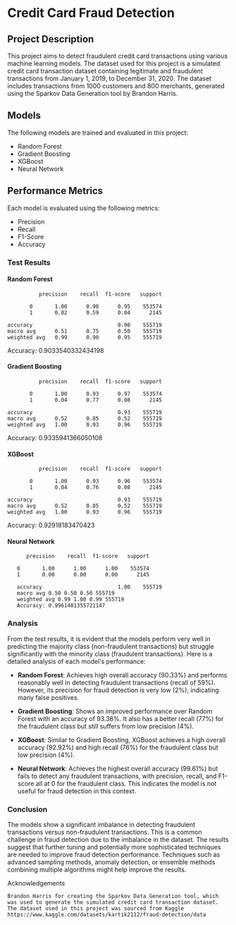 # Credit Card Fraud Detection

## Project Description
This project aims to detect fraudulent credit card transactions using various machine learning models. The dataset used for this project is a simulated credit card transaction dataset containing legitimate and fraudulent transactions from January 1, 2019, to December 31, 2020. The dataset includes transactions from 1000 customers and 800 merchants, generated using the Sparkov Data Generation tool by Brandon Harris.

## Models
The following models are trained and evaluated in this project:
- Random Forest
- Gradient Boosting
- XGBoost
- Neural Network

## Performance Metrics
Each model is evaluated using the following metrics:
- Precision
- Recall
- F1-Score
- Accuracy

### Test Results
#### Random Forest
              precision    recall  f1-score   support

           0       1.00      0.90      0.95    553574
           1       0.02      0.59      0.04      2145

    accuracy                           0.90    555719
    macro avg      0.51      0.75      0.50    555719
    weighted avg   0.99      0.90      0.95    555719


Accuracy: 0.9033540332434198

#### Gradient Boosting
              precision    recall  f1-score   support

           0       1.00      0.93      0.97    553574
           1       0.04      0.77      0.08      2145

    accuracy                           0.93    555719
    macro avg      0.52      0.85      0.52    555719
    weighted avg   1.00      0.93      0.96    555719

Accuracy: 0.9335941366050108

#### XGBoost
              precision    recall  f1-score   support

           0       1.00      0.93      0.96    553574
           1       0.04      0.76      0.08      2145

    accuracy                           0.93    555719
    macro avg      0.52      0.85      0.52    555719
    weighted avg   1.00      0.93      0.96    555719

Accuracy: 0.92918183470423


#### Neural Network
          precision    recall  f1-score   support

       0       1.00      1.00      1.00    553574
       1       0.00      0.00      0.00      2145

       accuracy                        1.00    555719
       macro avg 0.50 0.50 0.50 555719
       weighted avg 0.99 1.00 0.99 555719
       Accuracy: 0.9961401355721147


### Analysis
From the test results, it is evident that the models perform very well in predicting the majority class (non-fraudulent transactions) but struggle significantly with the minority class (fraudulent transactions). Here is a detailed analysis of each model's performance:

- **Random Forest**: Achieves high overall accuracy (90.33%) and performs reasonably well in detecting fraudulent transactions (recall of 59%). However, its precision for fraud detection is very low (2%), indicating many false positives.
  
- **Gradient Boosting**: Shows an improved performance over Random Forest with an accuracy of 93.36%. It also has a better recall (77%) for the fraudulent class but still suffers from low precision (4%).

- **XGBoost**: Similar to Gradient Boosting, XGBoost achieves a high overall accuracy (92.92%) and high recall (76%) for the fraudulent class but low precision (4%).

- **Neural Network**: Achieves the highest overall accuracy (99.61%) but fails to detect any fraudulent transactions, with precision, recall, and F1-score all at 0 for the fraudulent class. This indicates the model is not useful for fraud detection in this context.

### Conclusion
The models show a significant imbalance in detecting fraudulent transactions versus non-fraudulent transactions. This is a common challenge in fraud detection due to the imbalance in the dataset. The results suggest that further tuning and potentially more sophisticated techniques are needed to improve fraud detection performance. Techniques such as advanced sampling methods, anomaly detection, or ensemble methods combining multiple algorithms might help improve the results.

Acknowledgements

    Brandon Harris for creating the Sparkov Data Generation tool, which was used to generate the simulated credit card transaction dataset.
    The dataset used in this project was sourced from Kaggle https://www.kaggle.com/datasets/kartik2112/fraud-detection/data
